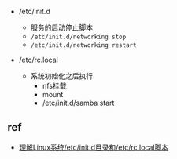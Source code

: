 
+ /etc/init.d
    + 服务的启动停止脚本
    + `/etc/init.d/networking stop`
    + `/etc/init.d/networking restart`

+ /etc/rc.local
    + 系统初始化之后执行
        + nfs挂载
        + mount
        + /etc/init.d/samba start


## ref

+ [理解Linux系统/etc/init.d目录和/etc/rc.local脚本](https://blog.csdn.net/acs713/article/details/7322082)